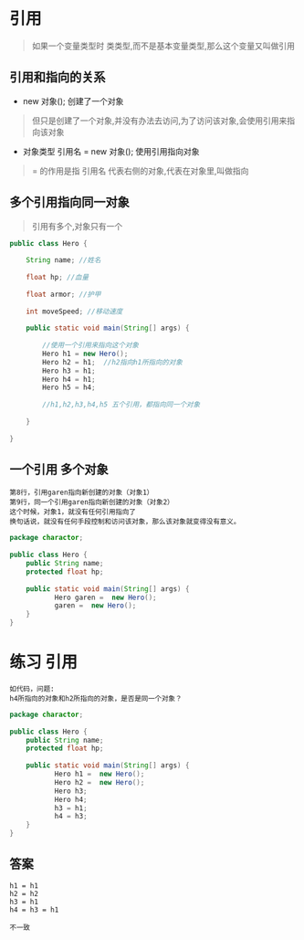 # 引用
> 如果一个变量类型时 类类型,而不是基本变量类型,那么这个变量又叫做引用

## 引用和指向的关系

* new 对象(); 创建了一个对象
> 但只是创建了一个对象,并没有办法去访问,为了访问该对象,会使用引用来指向该对象

* 对象类型 引用名 = new 对象(); 使用引用指向对象
>  = 的作用是指 引用名 代表右侧的对象,代表在对象里,叫做指向

## 多个引用指向同一对象
> 引用有多个,对象只有一个

```java
public class Hero {
      
    String name; //姓名
      
    float hp; //血量
      
    float armor; //护甲
      
    int moveSpeed; //移动速度
      
    public static void main(String[] args) {
         
        //使用一个引用来指向这个对象
        Hero h1 = new Hero();
        Hero h2 = h1;  //h2指向h1所指向的对象
        Hero h3 = h1;
        Hero h4 = h1;
        Hero h5 = h4;
         
        //h1,h2,h3,h4,h5 五个引用，都指向同一个对象
         
    }   
      
}
```

## 一个引用 多个对象
```text
第8行，引用garen指向新创建的对象（对象1）
第9行，同一个引用garen指向新创建的对象（对象2）
这个时候，对象1，就没有任何引用指向了
换句话说，就没有任何手段控制和访问该对象，那么该对象就变得没有意义。 
```

```java
package charactor;
 
public class Hero {
    public String name; 
    protected float hp; 
 
    public static void main(String[] args) {
           Hero garen =  new Hero();
           garen =  new Hero();
    }
}
```

# 练习 引用

```text
如代码，问题:
h4所指向的对象和h2所指向的对象，是否是同一个对象？ 
```
```java
package charactor;
  
public class Hero {
    public String name; 
    protected float hp; 
  
    public static void main(String[] args) {
           Hero h1 =  new Hero();
           Hero h2 =  new Hero();
           Hero h3;
           Hero h4;
           h3 = h1;
           h4 = h3;
    }
}
```

## 答案

```text
h1 = h1
h2 = h2
h3 = h1
h4 = h3 = h1

不一致
```